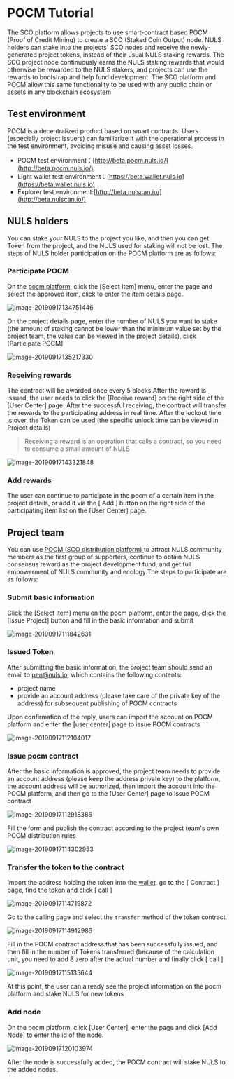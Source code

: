 # POCM Tutorial

The SCO platform allows projects to use smart-contract based POCM (Proof of Credit Mining) to create a SCO (Staked Coin Output) node. NULS holders can stake into the projects' SCO nodes and receive the newly-generated project tokens, instead of their usual NULS staking rewards. The SCO project node continuously earns the NULS staking rewards that would otherwise be rewarded to the NULS stakers, and projects can use the rewards to bootstrap and help fund development. The SCO platform and POCM allow this same functionality to be used with any public chain or assets in any blockchain ecosystem

## Test environment
POCM is a decentralized product based on smart contracts. Users (especially project issuers) can familiarize it with the operational process in the test environment, avoiding misuse and causing asset losses.

- POCM test environment：[http://beta.pocm.nuls.io/](http://beta.pocm.nuls.io/)
- Light wallet test environment：[https://beta.wallet.nuls.io](https://beta.wallet.nuls.io)
- Explorer test environment:[http://beta.nulscan.io/](http://beta.nulscan.io/)

## NULS holders

You can stake your NULS to the project you like, and then you can get Token from the project, and the NULS used for staking will not be lost. The steps of NULS holder participation on the POCM platform are as follows:

### Participate POCM

On the [pocm platform](https://pocm.nuls.io/), click the [Select Item] menu, enter the page and select the approved item, click to enter the item details page.

![image-20190917134751446](./g_pocm/user1.png)

On the project details page, enter the number of NULS you want to stake (the amount of staking cannot be lower than the minimum value set by the project team, the value can be viewed in the project details), click [Participate POCM]

![image-20190917135217330](./g_pocm/user2.png)

### Receiving rewards

The contract will be awarded once every 5 blocks.After the reward is issued, the user needs to click the [Receive reward] on the right side of the [User Center] page. After the successful receiving, the contract will transfer the rewards to the participating address in real time. After the lockout time is over, the Token can be used (the specific unlock time can be viewed in Project details)

> Receiving a reward is an operation that calls a contract, so you need to consume a small amount of NULS

![image-20190917143321848](./g_pocm/user3.png)

### Add rewards

The user can continue to participate in the pocm of a certain item in the project details, or add it via the [ Add ] button on the right side of the participating item list on the [User Center] page.

## Project team

You can use [POCM (SCO distribution platform) ](https://pocm.nuls.io/) to attract NULS community members as the first group of supporters, continue to obtain NULS consensus reward as the project development fund, and get full empowerment of NULS community and ecology.The steps to participate are as follows:

### Submit basic information

Click the [Select Item] menu on the pocm platform, enter the page, click the [Issue Project] button and fill in the basic information and submit

![image-20190917111842631](./g_pocm/project1.png)

### Issued Token

After submitting the basic information, the project team should send an email to pen@nuls.io, which contains the following contents:
- project name
- provide an account address (please take care of the private key of the address) for subsequent publishing of POCM contracts

Upon confirmation of the reply, users can import the account on POCM platform and enter the [user center] page to issue POCM contracts

![image-20190917112104017](./g_pocm/project2.png)

### Issue pocm contract

After the basic information is approved, the project team needs to provide an account address (please keep the address private key) to the platform, the account address will be authorized, then import the account into the POCM platform, and then go to the [User Center] page to issue POCM contract

![image-20190917112918386](./g_pocm/project3.png)

Fill the form and publish the contract according to the project team's own POCM distribution rules

![image-20190917114302953](./g_pocm/project4.png)

### Transfer the token to the contract

 Import the address holding the token into the [wallet](https://wallet.nuls.io/), go to the [ Contract ] page, find the token and click [ call ]

![image-20190917114719872](./g_pocm/project5.png)

Go to the calling page and select the `transfer` method of the token contract.

![image-20190917114912986](./g_pocm/project6.png)

Fill in the POCM contract address that has been successfully issued, and then fill in the number of Tokens transferred (because of the calculation unit, you need to add 8 zero after the actual number  and finally click [ call ]

![image-20190917115135644](./g_pocm/project7.png)

At this point, the user can already see the project information on the pocm platform and stake NULS for new tokens

### Add node

On the pocm platform, click [User Center], enter the page and click [Add Node] to enter the id of the node.

![image-20190917120103974](./g_pocm/project8.png)

After the node is successfully added, the POCM contract will stake NULS to the added nodes.

